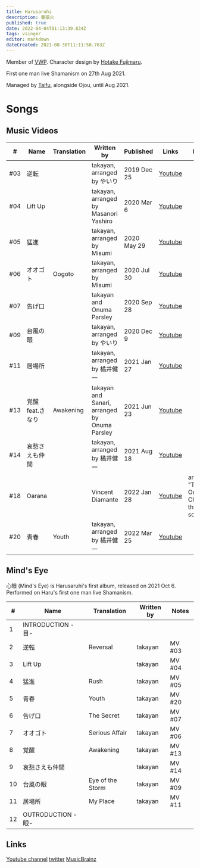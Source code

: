 ```yaml
---
title: Harusaruhi
description: 春猿火
published: true
date: 2022-04-04T01:13:39.834Z
tags: vsinger
editor: markdown
dateCreated: 2021-08-30T11:11:50.763Z
---
```


Member of [VWP](/people/group/vwp). Character design by [Hotake Fujimaru](https://twitter.com/hotake6379).

First one man live Shamanism on 27th Aug 2021.

Managed by [Taifu](/people/managers/taifu), alongside Ojou, until Aug 2021.

# Songs

## Music Videos

| #   | Name             | Translation | Written by | Published | Links | Notes |
| --- | ---------------- | ----------- | ---------- | --------- | ----- | ----- |
| #03 | 逆転             |             | takayan, arranged by やいり | 2019 Dec 25 | [Youtube](https://www.youtube.com/watch?v=yaEIRyLkR_M) | |
| #04 | Lift Up          |             | takayan, arranged by Masanori Yashiro | 2020 Mar 6 | [Youtube](https://www.youtube.com/watch?v=fqE19qwpEjM) | |
| #05 | 猛進             |             | takayan, arranged by Misumi | 2020 May 29 | [Youtube](https://www.youtube.com/watch?v=KIGXxey4WnI) | |
| #06 | オオゴト         | Oogoto      | takayan, arranged by Misumi | 2020 Jul 30 | [Youtube](https://www.youtube.com/watch?v=c9P_rz0h9bI) | |
| #07 | 告げ口           |             | takayan and Onuma Parsley | 2020 Sep 28 | [Youtube](https://www.youtube.com/watch?v=J74fzBbd6rE) | |
| #09 | 台風の眼         |             | takayan, arranged by やいり | 2020 Dec 9 | [Youtube](https://www.youtube.com/watch?v=ZZldiI-3a7U) | |
| #11 | 居場所           |             | takayan, arranged by 橘井健一 | 2021 Jan 27 | [Youtube](https://www.youtube.com/watch?v=wpLOq_728dk) | |
| #13 | 覚醒 feat.さなり | Awakening    | takayan and Sanari, arranged by Onuma Parsley | 2021 Jun 23 | [Youtube](https://www.youtube.com/watch?v=-weEAWMKRdQ) | |
| #14 | 哀愁さえも仲間   |             | takayan, arranged by 橘井健一 | 2021 Aug 18 | [Youtube](https://www.youtube.com/watch?v=w83rx2V-WaQ) | |
| #18 | Oarana         |             | Vincent Diamante         | 2022 Jan 28 | [Youtube](https://www.youtube.com/watch?v=PZgW9ZmB150) | anime "The Orbital Children" theme song|
| #20 | 青春           | Youth      | takayan, arranged by 橘井健一 | 2022 Mar 25 | [Youtube](https://www.youtube.com/watch?v=FUU9jUFyRZM) | |

## Mind's Eye

心眼 (Mind's Eye) is Harusaruhi's first album, released on 2021 Oct 6. Performed on  Haru's first one man live Shamanism.

| #  | Name              | Translation         | Written by   | Notes  |
| -- | ----------------- | ------------------- | ------------ | ------ |
| 1  | INTRODUCTION -目- |                     |              |        |
| 2  | 逆転              | Reversal            | takayan      | MV #03 |
| 3  | Lift Up           |                     | takayan      | MV #04 |
| 4  | 猛進              | Rush                | takayan      | MV #05 |
| 5  | 青春              | Youth               | takayan      | MV #20 |
| 6  | 告げ口            | The Secret          | takayan      | MV #07 |
| 7  | オオゴト          | Serious Affair      | takayan      | MV #06 |
| 8  | 覚醒              | Awakening          | takayan      | MV #13 |
| 9  | 哀愁さえも仲間    |                     | takayan      | MV #14 |
| 10 | 台風の眼          | Eye of the Storm  | takayan      | MV #09 |
| 11 | 居場所            | My Place           | takayan      | MV #11 |
| 12 | 	OUTRODUCTION - 眼- |                   |              |  |

## Links
[Youtube channel](https://www.youtube.com/channel/UCE7gtjLeZKNXLp5YURzYYeg)
[twitter](https://twitter.com/harusaruhi)
[MusicBrainz](https://musicbrainz.org/artist/ec1fea33-7dcd-45eb-a7a0-f299236617da)
